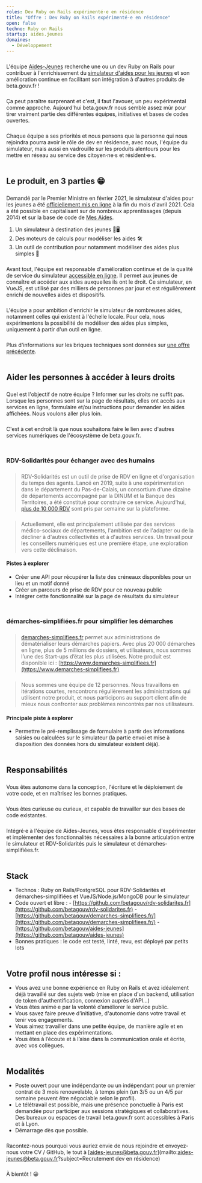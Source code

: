 ```yaml
---
roles: Dev Ruby on Rails expérimenté·e en résidence
title: "Offre : Dev Ruby on Rails expérimenté·e en résidence"
open: false
techno: Ruby on Rails
startup: aides.jeunes
domaines:
  - Développement
---
```


L'équipe [Aides-Jeunes](https://beta.gouv.fr/startups/aides.jeunes.html) recherche une ou un dev Ruby on Rails pour contribuer à l'enrichissement du [simulateur d'aides pour les jeunes](https://mes-aides.1jeune1solution.beta.gouv.fr/) et son amélioration continue en facilitant son intégration à d'autres produits de beta.gouv.fr !

<!--more-->

<style type="text/css">
p {
      margin: 1.5rem 0 0 0;
}

h2, h3 {
      margin: 3rem 0 1rem 0;
}
</style>

Ça peut paraître surprenant et c'est, il faut l'avouer, un peu expérimental comme approche. Aujourd'hui beta.gouv.fr nous semble assez mûr pour tirer vraiment partie des différentes équipes, initiatives et bases de codes ouvertes.

Chaque équipe a ses priorités et nous pensons que la personne qui nous rejoindra pourra avoir le rôle de dev en résidence, avec nous, l'équipe du simulateur, mais aussi en vadrouille sur les produits alentours pour les mettre en réseau au service des citoyen·ne·s et résident·e·s.

## Le produit, en 3 parties 😁

Demandé par le Premier Ministre en février 2021, le simulateur d'aides pour les jeunes a été [officiellement mis en ligne](https://twitter.com/JeanCASTEX/status/1387065585859715074) à la fin du mois d'avril 2021. Cela a été possible en capitalisant sur de nombreux apprentissages (depuis 2014) et sur la base de code de [Mes Aides](https://beta.gouv.fr/startups/mes-aides.html).

1. Un simulateur à destination des jeunes 📱🖥
2. Des moteurs de calculs pour modéliser les aides 🛠
3. Un outil de contribution pour notamment modéliser des aides plus simples 📝

Avant tout, l'équipe est responsable d'amélioration continue et de la qualité de service du simulateur [accessible en ligne](https://mes-aides.1jeune1solution.beta.gouv.fr/). Il permet aux jeunes de connaître et accéder aux aides auxquelles ils ont le droit. Ce simulateur, en VueJS, est utilisé par des milliers de personnes par jour et est régulièrement enrichi de nouvelles aides et dispositifs.

L'équipe a pour ambition d'enrichir le simulateur de nombreuses aides, notamment celles qui existent à l'échelle locale. Pour cela, nous expérimentons la possibilité de modéliser des aides plus simples, uniquement à partir d'un outil en ligne.

Plus d'informations sur les briques techniques sont données sur [une offre précédente](https://beta.gouv.fr/recrutement/2021/10/28/aides-jeunes-lead-dev.html).


## Aider les personnes à accéder à leurs droits

Quel est l'objectif de notre équipe ? Informer sur les droits ne suffit pas. Lorsque les personnes sont sur la page de résultats, elles ont accès aux services en ligne, formulaire et/ou instructions pour demander les aides affichées. Nous voulons aller plus loin.

C'est à cet endroit là que nous souhaitons faire le lien avec d'autres services numériques de l'écosystème de beta.gouv.fr.

### RDV-Solidarités pour échanger avec des humains

> RDV-Solidarités est un outil de prise de RDV en ligne et d'organisation du temps des agents. Lancé en 2019, suite à une expérimentation dans le département du Pas-de-Calais, un consortium d'une dizaine de départements accompagné par la DINUM et la Banque des Territoires, a été constitué pour construire ce service. Aujourd'hui, [plus de 10 000 RDV](https://www.rdv-solidarites.fr/stats) sont pris par semaine sur la plateforme.

> Actuellement, elle est principalement utilisée par des services médico-sociaux de départements, l'ambition est de l'adapter ou de la décliner à d'autres collectivités et à d'autres services. Un travail pour les conseillers numériques est une première étape, une exploration vers cette déclinaison.

#### Pistes à explorer

- Créer une API pour récupérer la liste des créneaux disponibles pour un lieu et un motif donné
- Créer un parcours de prise de RDV pour ce nouveau public
- Intégrer cette fonctionnalité sur la page de résultats du simulateur


### démarches-simplifiées.fr pour simplifier les démarches

> [demarches-simplifiees.fr](https://www.demarches-simplifiees.fr) permet aux administrations de dématérialiser leurs démarches papiers. Avec plus 20 000 démarches en ligne, plus de 5 millions de dossiers, et utilisateurs, nous sommes l’une des Start-ups d’état les plus utilisées. Notre produit est disponible ici : [https://www.demarches-simplifiees.fr](https://www.demarches-simplifiees.fr)

> Nous sommes une équipe de 12 personnes. Nous travaillons en itérations courtes, rencontrons régulièrement les administrations qui utilisent notre produit, et nous participons au support client afin de mieux nous confronter aux problèmes rencontrés par nos utilisateurs.

#### Principale piste à explorer

- Permettre le pré-remplissage de formulaire à partir des informations saisies ou calculées sur le simulateur (la partie envoi et mise à disposition des données hors du simulateur existent déjà).


## Responsabilités

Vous êtes autonome dans la conception, l'écriture et le déploiement de votre code, et en maîtrisez les bonnes pratiques.

Vous êtes curieuse ou curieux, et capable de travailler sur des bases de code existantes. 

Intégré·e à l'équipe de Aides-Jeunes, vous êtes responsable d'expérimenter et implémenter des fonctionnalités nécessaires à la bonne articulation entre le simulateur et RDV-Solidarités puis le simulateur et démarches-simplifiées.fr.


## Stack

- Technos : Ruby on Rails/PostgreSQL pour RDV-Solidarités et démarches-simplifiées et VueJS/Node.js/MongoDB pour le simulateur
- Code ouvert et libre :
      - [https://github.com/betagouv/rdv-solidarites.fr](https://github.com/betagouv/rdv-solidarites.fr)
      - [https://github.com/betagouv/demarches-simplifiees.fr/](https://github.com/betagouv/demarches-simplifiees.fr/)
      - [https://github.com/betagouv/aides-jeunes](https://github.com/betagouv/aides-jeunes)
- Bonnes pratiques : le code est testé, linté, revu, est déployé par petits lots


## Votre profil nous intéresse si :

- Vous avez une bonne expérience en Ruby on Rails et avez idéalement déjà travaillé sur des sujets web (mise en place d'un backend, utilisation de token d'authentification, connexion auprès d'API…)
- Vous êtes animé·e par la volonté d’améliorer le service public.
- Vous savez faire preuve d’initiative, d'autonomie dans votre travail et tenir vos engagements.
- Vous aimez travailler dans une petite équipe, de manière agile et en mettant en place des expérimentations.
- Vous êtes à l’écoute et à l’aise dans la communication orale et écrite, avec vos collègues.


## Modalités

- Poste ouvert pour une indépendante ou un indépendant pour un premier contrat de 3 mois renouvelable, à temps plein (un 3/5 ou un 4/5 par semaine peuvent être négociable selon le profil).
- Le télétravail est possible, mais une présence ponctuelle à Paris est demandée pour participer aux sessions stratégiques et collaboratives. Des bureaux ou espaces de travail beta.gouv.fr sont accessibles à Paris et à Lyon.
- Démarrage dès que possible.

Racontez-nous pourquoi vous auriez envie de nous rejoindre et envoyez-nous votre CV / GitHub, le tout à [aides-jeunes@beta.gouv.fr](mailto:aides-jeunes@beta.gouv.fr?subject=Recrutement dev en résidence)

À bientôt ! 😀
